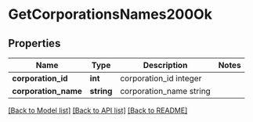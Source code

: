 # GetCorporationsNames200Ok

## Properties
Name | Type | Description | Notes
------------ | ------------- | ------------- | -------------
**corporation_id** | **int** | corporation_id integer | 
**corporation_name** | **string** | corporation_name string | 

[[Back to Model list]](../README.md#documentation-for-models) [[Back to API list]](../README.md#documentation-for-api-endpoints) [[Back to README]](../README.md)


